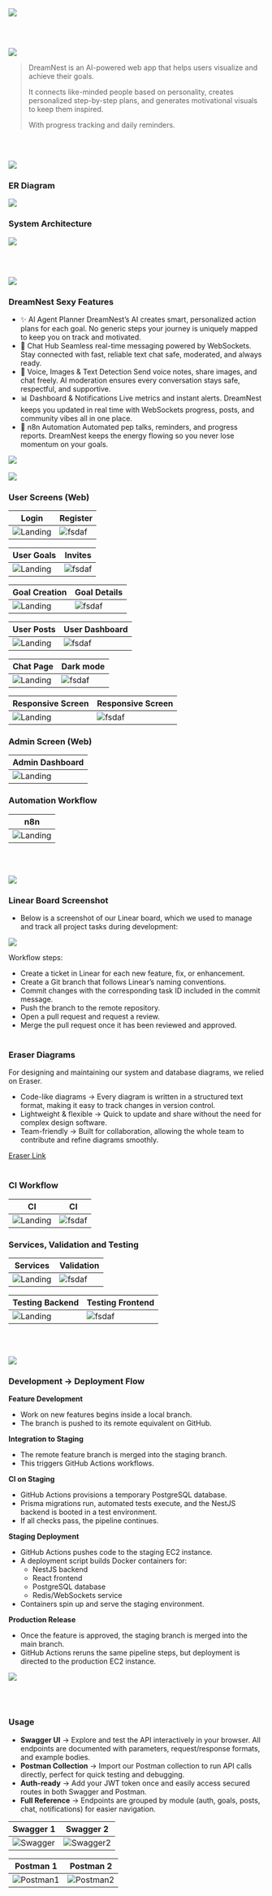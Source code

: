 <img src="./readme/title1.svg"/>

<br><br>

<!-- project overview -->
<img src="./readme/title2.svg"/>

> DreamNest is an AI-powered web app that helps users visualize and achieve their goals. 
>
> It connects like-minded people based on personality, creates personalized step-by-step plans, and generates motivational visuals to keep them inspired.
> 
> With progress tracking and daily reminders.

<br><br>

<!-- System Design -->
<img src="./readme/title3.svg"/>

### ER Diagram
<img src="./readme/screenshots/eraser er daigram.png"/>

### System Architecture
<img src="./readme/screenshots/software.png"/>

<br><br>

<!-- Project Highlights -->
<img src="./readme/title4.svg"/>

### DreamNest Sexy Features

- ✨ AI Agent Planner
  DreamNest’s AI creates smart, personalized action plans for each goal. No generic steps your journey is uniquely mapped to keep you on track and motivated.
- 💬 Chat Hub
   Seamless real-time messaging powered by WebSockets. Stay connected with fast, reliable text chat safe, moderated, and always ready.
- 🎤 Voice, Images & Text Detection
  Send voice notes, share images, and chat freely. AI moderation ensures every conversation stays safe, respectful, and supportive.
- 📊 Dashboard & Notifications
  Live metrics and instant alerts. DreamNest keeps you updated in real time with WebSockets progress, posts, and community vibes all in one place.
- 🔄 n8n Automation
  Automated pep talks, reminders, and progress reports. DreamNest keeps the energy flowing so you never lose momentum on your goals.

<img src="./readme/screenshots/features.png"/>
<br><br>

<!-- Demo -->
<img src="./readme/title5.svg"/>

### User Screens (Web)

| Login                                       | Register                                     |
| ------------------------------------------- | ---------------------------------------------|
| ![Landing](./readme/screenshots/login2.jpg) | ![fsdaf](./readme/screenshots/regsiter1.jpg) |

| User Goals                                      |  Invites                                  |
| ----------------------------------------------- | ----------------------------------------- |
| ![Landing](./readme/screenshots/goalspage3.jpg) | ![fsdaf](./readme/screenshots/accept.jpg) |

| Goal Creation                               | Goal Details                                  |
| ------------------------------------------  | --------------------------------------------- |
| ![Landing](./readme/gifs/create%20goal.gif) | ![fsdaf](./readme/gifs/goal%20%20details.gif) |

| User Posts                              |  User Dashboard                           |
| --------------------------------------- | ----------------------------------------- |
| ![Landing](./readme/gifs/posts.gif)     | ![fsdaf](./readme/gifs/userDashboard.gif) |

| Chat Page                              |  Dark mode                            |
| ---------------------------------------| ------------------------------------- |
| ![Landing](./readme/gifs/chat.gif)     | ![fsdaf](./readme/gifs/dark.gif)      |

| Responsive Screen                       |  Responsive Screen                    |
| --------------------------------------- | ------------------------------------- |
| ![Landing](./readme/gifs/response.gif)  | ![fsdaf](./readme/gifs/response2.gif) |

### Admin Screen (Web)

| Admin Dashboard                              | 
| ---------------------------------------------| 
| ![Landing](./readme/gifs/adminDashboard.gif) | 

### Automation Workflow

| n8n                                          | 
| ---------------------------------------------| 
| ![Landing](./readme/screenshots/n8n.jpeg)    | 

<br><br>

<!-- Development & Testing -->
<img src="./readme/title6.svg"/>

### Linear Board Screenshot
- Below is a screenshot of our Linear board, which we used to manage and track all project tasks during development:

<img src="./readme/screenshots/linear.jpg"/>

Workflow steps:

- Create a ticket in Linear for each new feature, fix, or enhancement.
- Create a Git branch that follows Linear’s naming conventions.
- Commit changes with the corresponding task ID included in the commit message.
- Push the branch to the remote repository.
- Open a pull request and request a review.
- Merge the pull request once it has been reviewed and approved.
<br><br>

### Eraser Diagrams

For designing and maintaining our system and database diagrams, we relied on Eraser.

- Code-like diagrams → Every diagram is written in a structured text format, making it easy to track changes in version control.
- Lightweight & flexible → Quick to update and share without the need for complex design software.
- Team-friendly → Built for collaboration, allowing the whole team to contribute and refine diagrams smoothly.

[Eraser Link](https://app.eraser.io/workspace/knf1IWEgYhvckGNlIZQC?origin=share)
<br><br>

### CI Workflow

| CI                                      | CI                                    | 
| --------------------------------------- | ------------------------------------- | 
| ![Landing](./readme/screenshots/c11.jpg)| ![fsdaf](./readme/demo/1440x1024.png) | 

### Services, Validation and Testing
| Services                                     | Validation                                       | 
| ---------------------------------------------| ------------------------------------------------ | 
| ![Landing](./readme/screenshots/service.jpg) | ![fsdaf](./readme/screenshots/validation%20.jpg) | 

| Testing Backend                                    | Testing Frontend                                  | 
| ---------------------------------------------------| ------------------------------------------------- | 
| ![Landing](./readme/screenshots/backendtester.jpg) | ![fsdaf](./readme/screenshots/frontendtester.jpg) | 


<br><br>

<img src="./readme/title7.svg"/>

### Development → Deployment Flow

**Feature Development**  
- Work on new features begins inside a local branch.  
- The branch is pushed to its remote equivalent on GitHub.  

**Integration to Staging**  
- The remote feature branch is merged into the staging branch.  
- This triggers GitHub Actions workflows.  

**CI on Staging**  
- GitHub Actions provisions a temporary PostgreSQL database.  
- Prisma migrations run, automated tests execute, and the NestJS backend is booted in a test environment.  
- If all checks pass, the pipeline continues.  

**Staging Deployment**  
- GitHub Actions pushes code to the staging EC2 instance.  
- A deployment script builds Docker containers for:  
  - NestJS backend  
  - React frontend  
  - PostgreSQL database  
  - Redis/WebSockets service  
- Containers spin up and serve the staging environment.  

**Production Release**  
- Once the feature is approved, the staging branch is merged into the main branch.  
- GitHub Actions reruns the same pipeline steps, but deployment is directed to the production EC2 instance.  


<img src="./readme/screenshots/deploy.jpg"/>


<br><br>

### Usage

- **Swagger UI** → Explore and test the API interactively in your browser. All endpoints are documented with parameters, request/response formats, and example bodies.  
- **Postman Collection** → Import our Postman collection to run API calls directly, perfect for quick testing and debugging.  
- **Auth-ready** → Add your JWT token once and easily access secured routes in both Swagger and Postman.  
- **Full Reference** → Endpoints are grouped by module (auth, goals, posts, chat, notifications) for easier navigation.  

| Swagger 1                                        | Swagger 2                                      | 
| ------------------------------------------------ | ---------------------------------------------- |
| ![Swagger](./readme/screenshots/swagger2.jpg)    | ![Swagger2](./readme/screenshots/swagger3.jpg) | 

| Postman 1                                      | Postman 2                                      |
| ---------------------------------------------- | ---------------------------------------------- |
| ![Postman1](./readme/screenshots/postman1.jpg) | ![Postman2](./readme/screenshots/postman2.jpg) |

<br><br>
